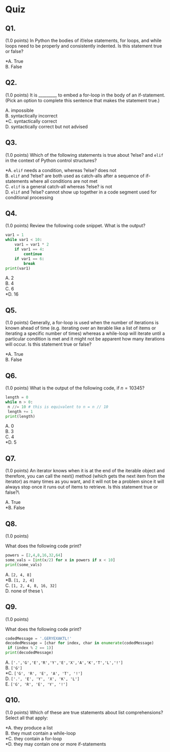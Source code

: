 # Quiz 

## Q1. 

(1.0 points) In Python the bodies of if/else statements, for loops, and while loops need to be properly and consistently indented. Is this statement true or false?

*A. True\
B. False

## Q2. 

(1.0 points) It is _________ to embed a for-loop in the body of an if-statement. (Pick an option to complete this sentence that makes the statement true.)
 
A. impossible \
B. syntactically incorrect \
*C. syntactically correct \
D. syntactically correct but not advised

## Q3. 

(1.0 points) Which of the following statements is true about ?else? and `elif` in the context of Python control structures?

*A. `elif` needs a condition, whereas ?else? does not\
B. `elif` and ?else? are both used as catch-alls after a sequence of if-statements where all conditions are not met\
C. `elif` is a general catch-all whereas ?else? is not\
D. `elif` and ?else? cannot show up together in a code segment used for conditional processing

## Q4. 

(1.0 points) Review the following code snippet. What is the output? 

```python
var1 = 1
while var1 < 10:
    var1 = var1 * 2
    if var1 == 4:
        continue
    if var1 == 6:
        break
print(var1)
```

A. 2 \
B. 4 \
C. 6 \
*D. 16 

## Q5. 

(1.0 points) Generally, a for-loop is used when the number of iterations is known ahead of time (e.g. iterating over an iterable like a list of items or iterating a specific number of times) whereas a while-loop will iterate until a particular condition is met and it might not be apparent how many iterations will occur. Is this statement true or false?

*A. True\
B. False

## Q6. 

(1.0 points) What is the output of the following code, if $n = 10345$?

```python
length = 0
while n > 0:
 n //= 10 # this is equivalent to n = n // 10
 length += 1
print(length)
```

A. 0 \
B. 3 \
C. 4 \
*D. 5

## Q7. 

(1.0 points) An iterator knows when it is at the end of the iterable object and therefore, you can call the next() method (which gets the next item from the iterator) as many times as you want, and it will not be a problem since it will always stop once it runs out of items to retrieve. Is this statement true or false?\

A. True\
*B. False

## Q8. 

(1.0 points)

What does the following code print?

```python
powers = [2,4,8,16,32,64]
some_vals = [int(x/2) for x in powers if x < 10]
print(some_vals)
```

A. `[2, 4, 8]` \
*B. `[1, 2, 4]` \
C. `[1, 2, 4, 8, 16, 32]` \
D. none of these \

## Q9. 

(1.0 points)

What does the following code print?

```python
codedMessage = '.GERYEXAKTL!'
decodedMessage = [char for index, char in enumerate(codedMessage)
 if (index % 2 == 1)]
print(decodedMessage)
```

A. `['.','G','E','R','Y','E','X','A','K','T','L','!']` \
B. `['G']` \
*C. `['G', 'R', 'E', 'A', 'T', '!']` \
D. `['.', 'E', 'Y', 'X', 'K', 'L']` \
E. `['G', 'R', 'E', 'Y', '!']`

## Q10. 

(1.0 points) Which of these are true statements about list comprehensions? Select all that apply:

*A. they produce a list\
B. they must contain a while-loop\
*C. they contain a for-loop\
*D. they may contain one or more if-statements
